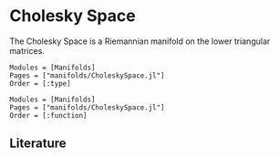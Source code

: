 # Cholesky Space

The Cholesky Space is a Riemannian manifold on the lower triangular matrices.

```@autodocs
Modules = [Manifolds]
Pages = ["manifolds/CholeskySpace.jl"]
Order = [:type]
```

```@autodocs
Modules = [Manifolds]
Pages = ["manifolds/CholeskySpace.jl"]
Order = [:function]
```

## Literature
